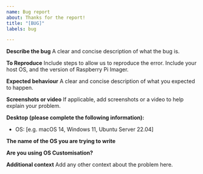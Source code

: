 ```yaml
---
name: Bug report
about: Thanks for the report!
title: "[BUG]"
labels: bug

---
```


**Describe the bug**
A clear and concise description of what the bug is.

**To Reproduce**
Include steps to allow us to reproduce the error. Include your host OS, and the version of Raspberry Pi Imager.

**Expected behaviour**
A clear and concise description of what you expected to happen.

**Screenshots or video**
If applicable, add screenshots or a video to help explain your problem.

**Desktop (please complete the following information):**
 - OS: [e.g. macOS 14, Windows 11, Ubuntu Server 22.04]

**The name of the OS you are trying to write**

**Are you using OS Customisation?**

**Additional context**
Add any other context about the problem here.

